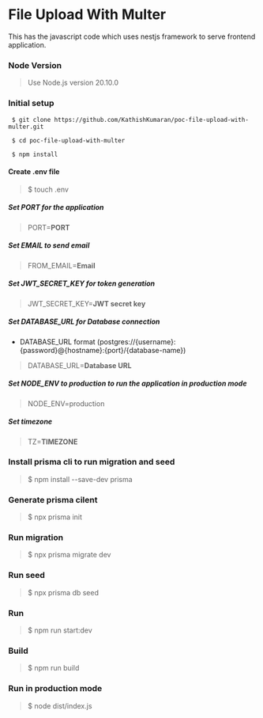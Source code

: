 # File Upload With Multer

This has the javascript code which uses nestjs framework to serve frontend application.

### Node Version

> Use Node.js version 20.10.0

### Initial setup

```
 $ git clone https://github.com/KathishKumaran/poc-file-upload-with-multer.git

 $ cd poc-file-upload-with-multer

 $ npm install
```

#### Create .env file

> \$ touch .env

##### Set PORT for the application

> PORT=**PORT**

##### Set EMAIL to send email

> FROM_EMAIL=**Email**

##### Set JWT_SECRET_KEY for token generation

> JWT_SECRET_KEY=**JWT secret key**

##### Set DATABASE_URL for Database connection

- DATABASE_URL format (postgres://{username}:{password}@{hostname}:{port}/{database-name})

> DATABASE_URL=**Database URL**

##### Set NODE_ENV to production to run the application in production mode

> NODE_ENV=production

##### Set timezone

> TZ=**TIMEZONE**

### Install prisma cli to run migration and seed

> \$ npm install --save-dev prisma

### Generate prisma cilent

> \$ npx prisma init

### Run migration

> \$ npx prisma migrate dev

### Run seed

> \$ npx prisma db seed

### Run

> \$ npm run start:dev

### Build

> \$ npm run build

### Run in production mode

> \$ node dist/index.js
